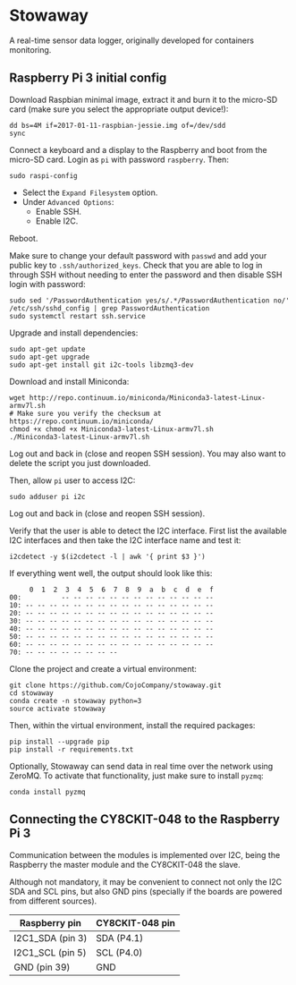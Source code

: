 # Stowaway

A real-time sensor data logger, originally developed for containers monitoring.

## Raspberry Pi 3 initial config

Download Raspbian minimal image, extract it and burn it to the micro-SD card (make sure you select the appropriate output device!):

    dd bs=4M if=2017-01-11-raspbian-jessie.img of=/dev/sdd
    sync

Connect a keyboard and a display to the Raspberry and boot from the micro-SD card. Login as `pi` with password `raspberry`. Then:

    sudo raspi-config

- Select the `Expand Filesystem` option.
- Under `Advanced Options`:
  - Enable SSH.
  - Enable I2C.

Reboot.

Make sure to change your default password with `passwd` and add your public key to `.ssh/authorized_keys`. Check that you are able to log in through SSH without needing to enter the password and then disable SSH login with password:

    sudo sed '/PasswordAuthentication yes/s/.*/PasswordAuthentication no/' /etc/ssh/sshd_config | grep PasswordAuthentication
    sudo systemctl restart ssh.service

Upgrade and install dependencies:

    sudo apt-get update
    sudo apt-get upgrade
    sudo apt-get install git i2c-tools libzmq3-dev

Download and install Miniconda:

    wget http://repo.continuum.io/miniconda/Miniconda3-latest-Linux-armv7l.sh
    # Make sure you verify the checksum at https://repo.continuum.io/miniconda/
    chmod +x chmod +x Miniconda3-latest-Linux-armv7l.sh
    ./Miniconda3-latest-Linux-armv7l.sh

Log out and back in (close and reopen SSH session). You may also want to delete the script you just downloaded.

Then, allow `pi` user to access I2C:

    sudo adduser pi i2c

Log out and back in (close and reopen SSH session).

Verify that the user is able to detect the I2C interface. First list the available I2C interfaces and then take the I2C interface name and test it:

    i2cdetect -y $(i2cdetect -l | awk '{ print $3 }')

If everything went well, the output should look like this:

         0  1  2  3  4  5  6  7  8  9  a  b  c  d  e  f
    00:          -- -- -- -- -- -- -- -- -- -- -- -- --
    10: -- -- -- -- -- -- -- -- -- -- -- -- -- -- -- --
    20: -- -- -- -- -- -- -- -- -- -- -- -- -- -- -- --
    30: -- -- -- -- -- -- -- -- -- -- -- -- -- -- -- --
    40: -- -- -- -- -- -- -- -- -- -- -- -- -- -- -- --
    50: -- -- -- -- -- -- -- -- -- -- -- -- -- -- -- --
    60: -- -- -- -- -- -- -- -- -- -- -- -- -- -- -- --
    70: -- -- -- -- -- -- -- --

Clone the project and create a virtual environment:

    git clone https://github.com/CojoCompany/stowaway.git
    cd stowaway
    conda create -n stowaway python=3
    source activate stowaway

Then, within the virtual environment, install the required packages:

    pip install --upgrade pip
    pip install -r requirements.txt

Optionally, Stowaway can send data in real time over the network using ZeroMQ. To activate that functionality, just make sure to install `pyzmq`:

    conda install pyzmq


## Connecting the CY8CKIT-048 to the Raspberry Pi 3

Communication between the modules is implemented over I2C, being the Raspberry the master module and the CY8CKIT-048 the slave.

Although not mandatory, it may be convenient to connect not only the I2C SDA and SCL pins, but also GND pins (specially if the boards are powered from different sources).

| Raspberry pin | CY8CKIT-048 pin |
| --- | --- |
| I2C1\_SDA (pin 3) | SDA (P4.1) |
| I2C1\_SCL (pin 5) | SCL (P4.0) |
| GND (pin 39) | GND |
